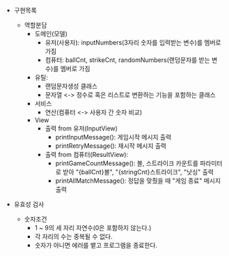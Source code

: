 - 구현목록
  - 역할분담
    - 도메인(모델)
      - 유저(사용자): inputNumbers(3자리 숫자를 입력받는 변수)를 멤버로 가짐
      - 컴퓨터: ballCnt, strikeCnt, randomNumbers(랜덤문자를 받는 변수)를 멤버로 가짐
    - 유틸:
      - 랜덤문자생성 클래스
      - 문자열 <-> 정수로 혹은 리스트로 변환하는 기능을 포함하는 클래스 
    - 서비스
      - 연산(컴퓨터 <-> 사용자 간 숫자 비교)
    - View
      - 출력 from 유저(InputView)
        - printInputMessage(): 게임시작 메시지 출력
        - printRetryMessage(): 재시작 메시지 출력
      - 출력 from 컴퓨터(ResultView): 
        - printGameCountMessage(): 볼, 스트라이크 카운트를 파라미터로 받아 "{ballCnt}볼", "{stringCnt}스트라이크", "낫싱" 출력
        - printAllMatchMessage(): 정답을 맞췄을 때 "게임 종료" 메시지 출력

- 유효성 검사
  - 숫자조건
    - 1 ~ 9의 세 자리 자연수(0은 포함하지 않는다.)
    - 각 자리의 수는 중복될 수 없다.
    - 숫자가 아니면 에러를 뱉고 프로그램을 종료한다.